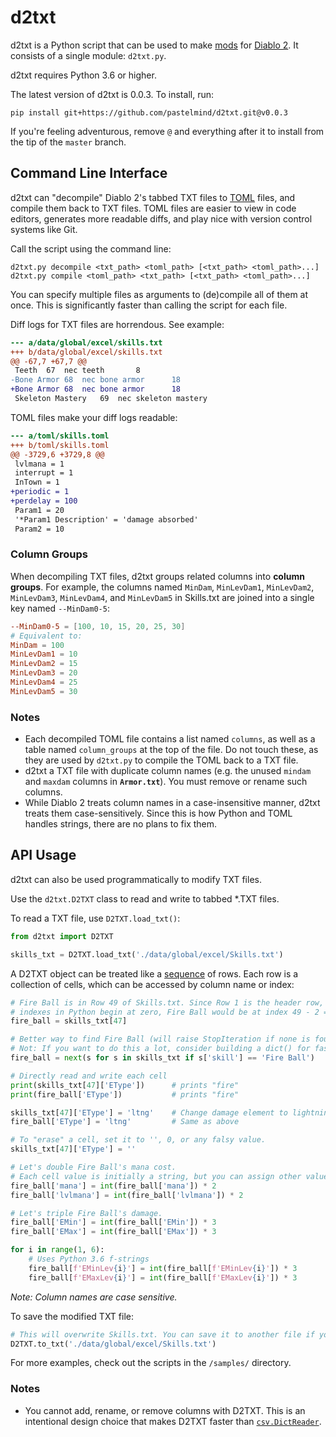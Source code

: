 # d2txt

d2txt is a Python script that can be used to make [mods][mod] for [Diablo 2].
It consists of a single module: `d2txt.py`.

d2txt requires Python 3.6 or higher.

The latest version of d2txt is 0.0.3. To install, run:

```
pip install git+https://github.com/pastelmind/d2txt.git@v0.0.3
```

If you're feeling adventurous, remove `@` and everything after it to install
from the tip of the `master` branch.

## Command Line Interface

d2txt can "decompile" Diablo 2's tabbed TXT files to [TOML] files, and compile
them back to TXT files. TOML files are easier to view in code editors, generates
more readable diffs, and play nice with version control systems like Git.

Call the script using the command line:

```
d2txt.py decompile <txt_path> <toml_path> [<txt_path> <toml_path>...]
d2txt.py compile <toml_path> <txt_path> [<txt_path> <toml_path>...]
```

You can specify multiple files as arguments to (de)compile all of them at once.
This is significantly faster than calling the script for each file.

Diff logs for TXT files are horrendous. See example:

```diff
--- a/data/global/excel/skills.txt
+++ b/data/global/excel/skills.txt
@@ -67,7 +67,7 @@
 Teeth	67	nec	teeth		8												teeth																																																												necromancer_bone_cast														19	17					teeth	teeth	bonecast										1	1		none												SC	SC	xx																	1						necromancer_bone_cast			1	20													1						1	7	6	1	1										"min(ln12,24)"	# missiles	par3	activation frame					2	number of missiles	1	additional missiles/level	0	Acivation frame of teeth									15	damage synergy	1								7															mag	4	2	2	3	4	5	8	2	3	4	5	6	(skill('Bone Wall'.blvl)+skill('Bone Prison'.blvl)+skill('Bone Spear'.blvl)+skill('Bone Spirit'.blvl))*par8								256	1000
-Bone Armor	68	nec	bone armor		18																	bonearmor				bonearmor	(ln12 + (skill('Bone Wall'.blvl) + skill('Bone Prison'.blvl)) * par8)*256	bonearmormax	(ln12 + (skill('Bone Wall'.blvl) + skill('Bone Prison'.blvl)) * par8)*256									absorbdamage	22																																						necromancer_bonearmor																																1	3		none												SC	SC	xx																	1						necromancer_bonearmor			1	20																			1	8	11	1	1	1																	20	damage absorbed	10	additional absorbed/level											15	absorb synergy	1								8																																				256	1000
+Bone Armor	68	nec	bone armor		18																	bonearmor				bonearmor	(ln12 + (skill('Bone Wall'.blvl) + skill('Bone Prison'.blvl)) * par8)*256	bonearmormax	(ln12 + (skill('Bone Wall'.blvl) + skill('Bone Prison'.blvl)) * par8)*256									absorbdamage	22																																						necromancer_bonearmor																																1	3		none												SC	SC	xx																	1						necromancer_bonearmor			1	20																			1	8	11	1	1	1		1	100														20	damage absorbed	10	additional absorbed/level											15	absorb synergy	1								8																																				256	1000
 Skeleton Mastery	69	nec	skeleton mastery																																											skel_mastery																																																															1	0		none												SC	SC	xx																										1	20					Raise Skeleton														0	8	0	0	1						1												8	additional hit points/level	2	additional damage per level	5	hp% per level for revive	10	dmg% per level for revive									1								8																																				256	1000
```

TOML files make your diff logs readable:

```diff
--- a/toml/skills.toml
+++ b/toml/skills.toml
@@ -3729,6 +3729,8 @@
 lvlmana = 1
 interrupt = 1
 InTown = 1
+periodic = 1
+perdelay = 100
 Param1 = 20
 '*Param1 Description' = 'damage absorbed'
 Param2 = 10
```

### Column Groups

When decompiling TXT files, d2txt groups related columns into **column groups**.
For example, the columns named `MinDam`, `MinLevDam1`, `MinLevDam2`,
`MinLevDam3`, `MinLevDam4`, and `MinLevDam5` in Skills.txt are joined into a
single key named `--MinDam0-5`:

```toml
--MinDam0-5 = [100, 10, 15, 20, 25, 30]
# Equivalent to:
MinDam = 100
MinLevDam1 = 10
MinLevDam2 = 15
MinLevDam3 = 20
MinLevDam4 = 25
MinLevDam5 = 30
```

### Notes

- Each decompiled TOML file contains a list named `columns`, as well as a table
  named `column_groups` at the top of the file. Do not touch these, as they are
  used by `d2txt.py` to compile the TOML back to a TXT file.
- d2txt a TXT file with duplicate column names (e.g. the unused `mindam` and
  `maxdam` columns in **`Armor.txt`**). You must remove or rename such columns.
- While Diablo 2 treats column names in a case-insensitive manner, d2txt treats
  them case-sensitively. Since this is how Python and TOML handles strings,
  there are no plans to fix them.

## API Usage

d2txt can also be used programmatically to modify TXT files.

Use the `d2txt.D2TXT` class to read and write to tabbed *.TXT files.

To read a TXT file, use `D2TXT.load_txt()`:

```python
from d2txt import D2TXT

skills_txt = D2TXT.load_txt('./data/global/excel/Skills.txt')
```

A D2TXT object can be treated like a [sequence] of rows. Each row is a
collection of cells, which can be accessed by column name or index:

```python
# Fire Ball is in Row 49 of Skills.txt. Since Row 1 is the header row, and list
# indexes in Python begin at zero, Fire Ball would be at index 49 - 2 = 47.
fire_ball = skills_txt[47]

# Better way to find Fire Ball (will raise StopIteration if none is found)
# Not: If you want to do this a lot, consider building a dict() for fast lookups
fire_ball = next(s for s in skills_txt if s['skill'] == 'Fire Ball')

# Directly read and write each cell
print(skills_txt[47]['EType'])      # prints "fire"
print(fire_ball['EType'])           # prints "fire"

skills_txt[47]['EType'] = 'ltng'    # Change damage element to lightning
fire_ball['EType'] = 'ltng'         # Same as above

# To "erase" a cell, set it to '', 0, or any falsy value.
skills_txt[47]['EType'] = ''

# Let's double Fire Ball's mana cost.
# Each cell value is initially a string, but you can assign other values.
fire_ball['mana'] = int(fire_ball['mana']) * 2
fire_ball['lvlmana'] = int(fire_ball['lvlmana']) * 2

# Let's triple Fire Ball's damage.
fire_ball['EMin'] = int(fire_ball['EMin']) * 3
fire_ball['EMax'] = int(fire_ball['EMax']) * 3

for i in range(1, 6):
    # Uses Python 3.6 f-strings
    fire_ball[f'EMinLev{i}'] = int(fire_ball[f'EMinLev{i}']) * 3
    fire_ball[f'EMaxLev{i}'] = int(fire_ball[f'EMaxLev{i}']) * 3
```

*Note: Column names are case sensitive.*

To save the modified TXT file:

```python
# This will overwrite Skills.txt. You can save it to another file if you wish.
D2TXT.to_txt('./data/global/excel/Skills.txt')
```

For more examples, check out the scripts in the `/samples/` directory.

### Notes

- You cannot add, rename, or remove columns with D2TXT. This is an intentional
  design choice that makes D2TXT faster than [`csv.DictReader`].

[TOML]: https://github.com/toml-lang/toml
[`csv.DictReader`]: https://docs.python.org/3/library/csv.html#csv.DictReader
[mod]: https://en.wikipedia.org/wiki/Mod_(video_gaming)
[Diablo 2]: http://blizzard.com/diablo2/
[sequence]: https://docs.python.org/3/glossary.html#term-sequence
